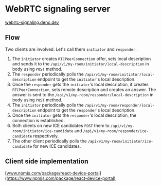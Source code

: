 # WebRTC signaling server

[webrtc-signaling.deno.dev](https://webrtc-signaling.deno.dev/)

## Flow

Two clients are involved. Let's call them `initiator` and `responder`.

1. The `initiator` creates `RTCPeerConnection` offer, sets local description and
   sends it to the `/api/v1/my-room/initiator/local-description` in body using
   `POST` method.
1. The `responder` periodically polls the
   `/api/v1/my-room/initiator/local-description` endpoint to get the
   `initiator`'s local description.
1. Once the `responder` gets the `initiator`'s local description, it creates
   `RTCPeerConnection`, sets remote description and creates an answer. The
   answer is sent to the `/api/v1/my-room/responder/local-description` in body
   using `POST` method.
1. The `initiator` periodically polls the
   `/api/v1/my-room/responder/local-description` endpoint to get the
   `responder`'s local description.
1. Once the `initiator` gets the `responder`'s local description, the connection
   is established.
1. Both clients on new ICE candidates `POST` them to
   `/api/v1/my-room/initiator/ice-candidate` and
   `/api/v1/my-room/responder/ice-candidate` respectively.
1. The other client periodically polls the
   `/api/v1/my-room/initiator/ice-candidate` for new ICE candidates.

## Client side implementation

[www.npmjs.com/package/react-device-portal](https://www.npmjs.com/package/react-device-portal)
